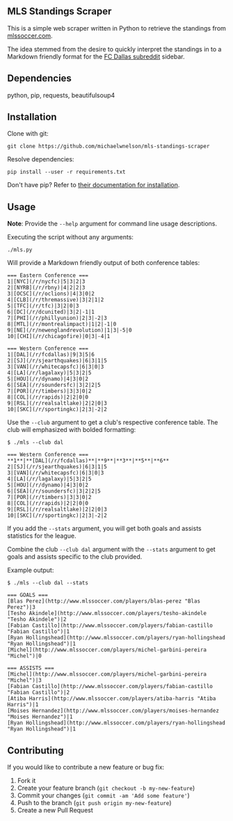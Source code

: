 ## MLS Standings Scraper

This is a simple web scraper written in Python to retrieve the standings from [mlssoccer.com](http://www.mlssoccer.com/).

The idea stemmed from the desire to quickly interpret the standings in to a Markdown friendly format for the [FC Dallas subreddit](http://www.reddit.com/r/fcdallas/) sidebar.

## Dependencies

python, pip, requests, beautifulsoup4

## Installation

Clone with git:

```
git clone https://github.com/michaelwnelson/mls-standings-scraper
```

Resolve dependencies:

```
pip install --user -r requirements.txt
```

Don't have pip? Refer to [their documentation for installation](https://pip.pypa.io/en/stable/installing/).

## Usage

**Note**: Provide the `--help` argument for command line usage descriptions.

Executing the script without any arguments:

```
./mls.py
```

Will provide a Markdown friendly output of both conference tables:

```
=== Eastern Conference ===
1|[NYC](/r/nycfc)|5|3|2|3
2|[NYRB](/r/rbny)|4|2|2|3
3|[OCSC](/r/oclions)|4|3|0|2
4|[CLB](/r/thremassive)|3|2|1|2
5|[TFC](/r/tfc)|3|2|0|3
6|[DC](/r/dcunited)|3|2|-1|1
7|[PHI](/r/phillyunion)|2|3|-2|3
8|[MTL](/r/montrealimpact)|1|2|-1|0
9|[NE](/r/newenglandrevolution)|1|3|-5|0
10|[CHI](/r/chicagofire)|0|3|-4|1

=== Western Conference ===
1|[DAL](/r/fcdallas)|9|3|5|6
2|[SJ](/r/sjearthquakes)|6|3|1|5
3|[VAN](/r/whitecapsfc)|6|3|0|3
4|[LA](/r/lagalaxy)|5|3|2|5
5|[HOU](/r/dynamo)|4|3|0|2
6|[SEA](/r/soundersfc)|3|2|2|5
7|[POR](/r/timbers)|3|3|0|2
8|[COL](/r/rapids)|2|2|0|0
9|[RSL](/r/realsaltlake)|2|2|0|3
10|[SKC](/r/sportingkc)|2|3|-2|2
```

Use the `--club` argument to get a club's respective conference table. The club will emphasized with bolded formatting:

```
$ ./mls --club dal

=== Western Conference ===
**1**|**[DAL](/r/fcdallas)**|**9**|**3**|**5**|**6**
2|[SJ](/r/sjearthquakes)|6|3|1|5
3|[VAN](/r/whitecapsfc)|6|3|0|3
4|[LA](/r/lagalaxy)|5|3|2|5
5|[HOU](/r/dynamo)|4|3|0|2
6|[SEA](/r/soundersfc)|3|2|2|5
7|[POR](/r/timbers)|3|3|0|2
8|[COL](/r/rapids)|2|2|0|0
9|[RSL](/r/realsaltlake)|2|2|0|3
10|[SKC](/r/sportingkc)|2|3|-2|2
```

If you add the `--stats` argument, you will get both goals and assists statistics for the league.

Combine the club `--club dal` argument with the `--stats` argument to get goals and assists specific to the club provided.

Example output:

```
$ ./mls --club dal --stats

=== GOALS ===
[Blas Perez](http://www.mlssoccer.com/players/blas-perez "Blas Perez")|3
[Tesho Akindele](http://www.mlssoccer.com/players/tesho-akindele "Tesho Akindele")|2
[Fabian Castillo](http://www.mlssoccer.com/players/fabian-castillo "Fabian Castillo")|1
[Ryan Hollingshead](http://www.mlssoccer.com/players/ryan-hollingshead "Ryan Hollingshead")|1
[Michel](http://www.mlssoccer.com/players/michel-garbini-pereira "Michel")|0

=== ASSISTS ===
[Michel](http://www.mlssoccer.com/players/michel-garbini-pereira "Michel")|3
[Fabian Castillo](http://www.mlssoccer.com/players/fabian-castillo "Fabian Castillo")|2
[Atiba Harris](http://www.mlssoccer.com/players/atiba-harris "Atiba Harris")|1
[Moises Hernandez](http://www.mlssoccer.com/players/moises-hernandez "Moises Hernandez")|1
[Ryan Hollingshead](http://www.mlssoccer.com/players/ryan-hollingshead "Ryan Hollingshead")|1
```

## Contributing

If you would like to contribute a new feature or bug fix:

1.  Fork it
2.  Create your feature branch (`git checkout -b my-new-feature`)
3.  Commit your changes (`git commit -am 'Add some feature'`)
4.  Push to the branch (`git push origin my-new-feature`)
5.  Create a new Pull Request
